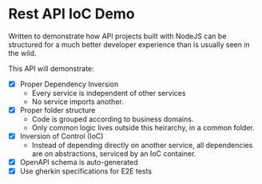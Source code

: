 # Rest API IoC Demo

Written to demonstrate how API projects built with NodeJS can be structured for a much better developer experience than is usually seen in the wild.

This API will demonstrate:

- [x] Proper Dependency Inversion
  - Every service is independent of other services
  - No service imports another.
- [x] Proper folder structure
  - Code is grouped according to business domains. 
  - Only common logic lives outside this heirarchy, in a common folder.
- [x] Inversion of Control (IoC)
  - Instead of depending directly on another service, all dependencies are on abstractions, serviced by an IoC container.
- [x] OpenAPI schema is auto-generated
- [x] Use gherkin specifications for E2E tests
